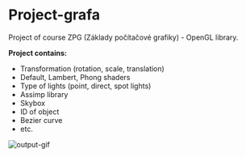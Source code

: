 # Project-grafa
Project of course ZPG (Základy počítačové grafiky) - OpenGL library. 

**Project contains:** 
- Transformation (rotation, scale, translation)
- Default, Lambert, Phong shaders
- Type of lights (point, direct, spot lights)
- Assimp library
- Skybox
- ID of object
- Bezier curve
- etc.

![output-gif](https://github.com/Momoa-git/Project-grafa/blob/master/grafa.gif)

